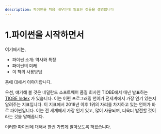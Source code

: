 ```yaml
---
description: 파이썬을 처음 배우는데 필요한 것들을 설명합니다
---
```


# 1.파이썬을 시작하면서

여기에서는,

* 파이썬 소개: 역사와 특징
* 파이썬의 미래
* 이 책의 사용방법

등에 대해서 이야기합니다.

우선, 얘기해 볼 것은 네덜란드 소프트웨어 품질 회사인 TIOBE에서 매년 발표하는 [TIOBE Index](https://www.tiobe.com/tiobe-index/) 가 있습니다. 이는 어떤 프로그래밍 언어가 전세계에서 가장 인기 있는지 알려주는 지표입니다. 이 지표에서 2018년 이후 1위의 자리를 차지하고 있는 언어가 바로 파이썬입니다. 이는 전 세계에서 가장 인기 있고, 많이 사용되며, 더욱더 발전할 것이라는 것을 말해줍니다. &#x20;

이러한 파이썬에 대해서 한번 가볍게 알아보도록 하겠습니다.
